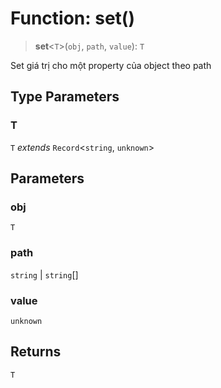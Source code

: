 # Function: set()

> **set**\<`T`\>(`obj`, `path`, `value`): `T`

Set giá trị cho một property của object theo path

## Type Parameters

### T

`T` *extends* `Record`\<`string`, `unknown`\>

## Parameters

### obj

`T`

### path

`string` | `string`[]

### value

`unknown`

## Returns

`T`
